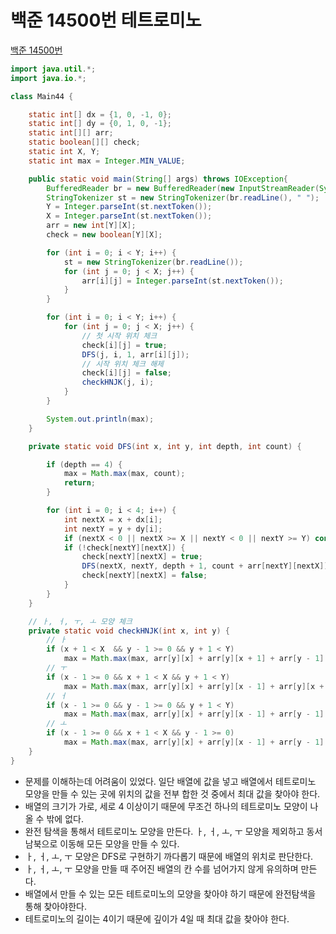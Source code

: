 # 백준 14500번 테트로미노
[백준 14500번](https://www.acmicpc.net/problem/14500)
```java
import java.util.*;
import java.io.*;

class Main44 {

    static int[] dx = {1, 0, -1, 0};
    static int[] dy = {0, 1, 0, -1};
    static int[][] arr;
    static boolean[][] check;
    static int X, Y;
    static int max = Integer.MIN_VALUE;

    public static void main(String[] args) throws IOException{
        BufferedReader br = new BufferedReader(new InputStreamReader(System.in));
        StringTokenizer st = new StringTokenizer(br.readLine(), " ");
        Y = Integer.parseInt(st.nextToken());
        X = Integer.parseInt(st.nextToken());
        arr = new int[Y][X];
        check = new boolean[Y][X];

        for (int i = 0; i < Y; i++) {
            st = new StringTokenizer(br.readLine());
            for (int j = 0; j < X; j++) {
                arr[i][j] = Integer.parseInt(st.nextToken());
            }
        }

        for (int i = 0; i < Y; i++) {
            for (int j = 0; j < X; j++) {
                // 첫 시작 위치 체크 
                check[i][j] = true;
                DFS(j, i, 1, arr[i][j]);
                // 시작 위치 체크 해제
                check[i][j] = false;
                checkHNJK(j, i);
            }
        }

        System.out.println(max);
    }

    private static void DFS(int x, int y, int depth, int count) {

        if (depth == 4) {
            max = Math.max(max, count);
            return;
        }

        for (int i = 0; i < 4; i++) {
            int nextX = x + dx[i];
            int nextY = y + dy[i];
            if (nextX < 0 || nextX >= X || nextY < 0 || nextY >= Y) continue;
            if (!check[nextY][nextX]) {
                check[nextY][nextX] = true;
                DFS(nextX, nextY, depth + 1, count + arr[nextY][nextX]);
                check[nextY][nextX] = false;
            }
        }
    }

    // ㅏ, ㅓ, ㅜ, ㅗ 모양 체크
    private static void checkHNJK(int x, int y) {
        // ㅏ
        if (x + 1 < X  && y - 1 >= 0 && y + 1 < Y)
            max = Math.max(max, arr[y][x] + arr[y][x + 1] + arr[y - 1][x] + arr[y + 1][x]);
        // ㅜ
        if (x - 1 >= 0 && x + 1 < X && y + 1 < Y)
            max = Math.max(max, arr[y][x] + arr[y][x - 1] + arr[y][x + 1] + arr[y + 1][x]);
        // ㅓ
        if (x - 1 >= 0 && y - 1 >= 0 && y + 1 < Y)
            max = Math.max(max, arr[y][x] + arr[y][x - 1] + arr[y - 1][x] + arr[y + 1][x]);
        // ㅗ
        if (x - 1 >= 0 && x + 1 < X && y - 1 >= 0)
            max = Math.max(max, arr[y][x] + arr[y][x - 1] + arr[y - 1][x] + arr[y][x + 1]);
    }
}
```
* 문제를 이해하는데 어려움이 있었다. 일단 배열에 값을 넣고 배열에서 테트로미노 모양을 만들 수 있는 곳에 위치의 값을 전부 합한 것 중에서 최대 값을 찾아야 한다.
* 배열의 크기가 가로, 세로 4 이상이기 때문에 무조건 하나의 테트로미노 모양이 나올 수 밖에 없다.
* 완전 탐색을 통해서 테트로미노 모양을 만든다. ㅏ, ㅓ, ㅗ, ㅜ 모양을 제외하고 동서남북으로 이동해 모든 모양을 만들 수 있다.
* ㅏ, ㅓ, ㅗ, ㅜ 모양은 DFS로 구현하기 까다롭기 때문에 배열의 위치로 판단한다.
* ㅏ, ㅓ, ㅗ, ㅜ 모양을 만들 때 주어진 배열의 칸 수를 넘어가지 않게 유의하며 만든다.
* 배열에서 만들 수 있는 모든 테트로미노의 모양을 찾아야 하기 때문에 완전탐색을 통해 찾아야한다.
* 테트로미노의 길이는 4이기 때문에 깊이가 4일 때 최대 값을 찾아야 한다.